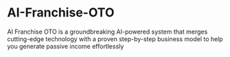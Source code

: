 # AI-Franchise-OTO
AI Franchise OTO is a groundbreaking AI-powered system that merges cutting-edge technology with a proven step-by-step business model to help you generate passive income effortlessly
